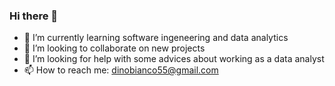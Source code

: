 ### Hi there 👋

- 🌱 I’m currently learning software ingeneering and data analytics
- 👯 I’m looking to collaborate on new projects
- 🤔 I’m looking for help with some advices about working as a data analyst
- 📫 How to reach me: dinobianco55@gmail.com
